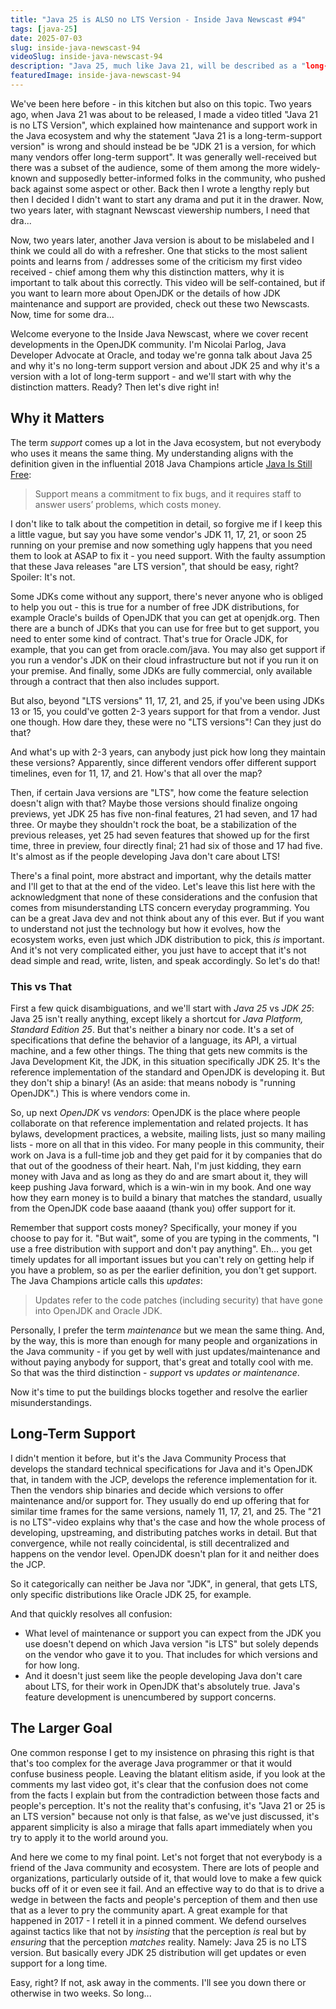 ```yaml
---
title: "Java 25 is ALSO no LTS Version - Inside Java Newscast #94"
tags: [java-25]
date: 2025-07-03
slug: inside-java-newscast-94
videoSlug: inside-java-newscast-94
description: "Java 25, much like Java 21, will be described as a "long-term-support version" despite the fact that that's categorically wrong."
featuredImage: inside-java-newscast-94
---
```


We've been here before - in this kitchen but also on this topic.
Two years ago, when Java 21 was about to be released, I made a video titled "Java 21 is no LTS Version", which explained how maintenance and support work in the Java ecosystem and why the statement "Java 21 is a long-term-support version" is wrong and should instead be be "JDK 21 is a version, for which many vendors offer long-term support".
It was generally well-received but there was a subset of the audience, some of them among the more widely-known and supposedly better-informed folks in the community, who pushed back against some aspect or other.
Back then I wrote a lengthy reply but then I decided I didn't want to start any drama and put it in the drawer.
Now, two years later, with stagnant Newscast viewership numbers, I need that dra...

Now, two years later, another Java version is about to be mislabeled and I think we could all do with a refresher.
One that sticks to the most salient points and learns from / addresses some of the criticism my first video received - chief among them why this distinction matters, why it is important to talk about this correctly.
This video will be self-contained, but if you want to learn more about OpenJDK or the details of how JDK maintenance and support are provided, check out these two Newscasts.
Now, time for some dra...

<!-- logo -->

Welcome everyone to the Inside Java Newscast, where we cover recent developments in the OpenJDK community.
I'm Nicolai Parlog, Java Developer Advocate at Oracle, and today we're gonna talk about Java 25 and why it's no long-term support version and about JDK 25 and why it's a version with a lot of long-term support - and we'll start with why the distinction matters.
Ready?
Then let's dive right in!

## Why it Matters

The term _support_ comes up a lot in the Java ecosystem, but not everybody who uses it means the same thing.
My understanding aligns with the definition given in the influential 2018 Java Champions article [Java Is Still Free](https://medium.com/@javachampions/java-is-still-free-3-0-0-ocrt-2021-bca75c88d23b):

> Support means a commitment to fix bugs, and it requires staff to answer users’ problems, which costs money.

I don't like to talk about the competition in detail, so forgive me if I keep this a little vague, but say you have some vendor's JDK 11, 17, 21, or soon 25 running on your premise and now something ugly happens that you need them to look at ASAP to fix it - you need support.
With the faulty assumption that these Java releases "are LTS version", that should be easy, right?
Spoiler: It's not.

Some JDKs come without any support, there's never anyone who is obliged to help you out - this is true for a number of free JDK distributions, for example Oracle's builds of OpenJDK that you can get at openjdk.org.
Then there are a bunch of JDKs that you can use for free but to get support, you need to enter some kind of contract.
That's true for Oracle JDK, for example, that you can get from oracle.com/java.
You may also get support if you run a vendor's JDK on their cloud infrastructure but not if you run it on your premise.
And finally, some JDKs are fully commercial, only available through a contract that then also includes support.

But also, beyond "LTS versions" 11, 17, 21, and 25, if you've been using JDKs 13 or 15, you could've gotten 2-3 years support for that from a vendor.
Just one though.
How dare they, these were no "LTS versions"!
Can they just do that?

And what's up with 2-3 years, can anybody just pick how long they maintain these versions?
Apparently, since different vendors offer different support timelines, even for 11, 17, and 21.
How's that all over the map?

Then, if certain Java versions are "LTS", how come the feature selection doesn't align with that?
Maybe those versions should finalize ongoing previews, yet JDK 25 has five non-final features, 21 had seven, and 17 had three.
Or maybe they shouldn't rock the boat, be a stabilization of the previous releases, yet 25 had seven features that showed up for the first time, three in preview, four directly final; 21 had six of those and 17 had five.
It's almost as if the people developing Java don't care about LTS!

There's a final point, more abstract and important, why the details matter and I'll get to that at the end of the video.
Let's leave this list here with the acknowledgment that none of these considerations and the confusion that comes from misunderstanding LTS concern everyday programming.
You can be a great Java dev and not think about any of this ever.
But if you want to understand not just the technology but how it evolves, how the ecosystem works, even just which JDK distribution to pick, this _is_ important.
And it's not very complicated either, you just have to accept that it's not dead simple and read, write, listen, and speak accordingly.
So let's do that!

### This vs That

First a few quick disambiguations, and we'll start with _Java 25_ vs _JDK 25_:
Java 25 isn't really anything, except likely a shortcut for _Java Platform, Standard Edition 25_.
But that's neither a binary nor code.
It's a set of specifications that define the behavior of a language, its API, a virtual machine, and a few other things.
The thing that gets new commits is the Java Development Kit, the JDK, in this situation specifically JDK 25.
It's the reference implementation of the standard and OpenJDK is developing it.
But they don't ship a binary!
(As an aside: that means nobody is "running OpenJDK".)
This is where vendors come in.

So, up next _OpenJDK_ vs _vendors_:
OpenJDK is the place where people collaborate on that reference implementation and related projects.
It has bylaws, development practices, a website, mailing lists, just so many mailing lists - more on all that in this video.
For many people in this community, their work on Java is a full-time job and they get paid for it by companies that do that out of the goodness of their heart.
Nah, I'm just kidding, they earn money with Java and as long as they do and are smart about it, they will keep pushing Java forward, which is a win-win in my book.
And one way how they earn  money is to build a binary that matches the standard, usually from the OpenJDK code base aaaand (thank you) offer support for it.

Remember that support costs money?
Specifically, your money if you choose to pay for it.
"But wait", some of you are typing in the comments, "I use a free distribution with support and don't pay anything".
Eh... you get timely updates for all important issues but you can't rely on getting help if you have a problem, so as per the earlier definition, you don't get support.
The Java Champions article calls this _updates_:

> Updates refer to the code patches (including security) that have gone into OpenJDK and Oracle JDK.

Personally, I prefer the term _maintenance_ but we mean the same thing.
And, by the way, this is more than enough for many people and organizations in the Java community - if you get by well with just updates/maintenance and without paying anybody for support, that's great and totally cool with me.
So that was the third distinction - _support_ vs _updates or maintenance_.

Now it's time to put the buildings blocks together and resolve the earlier misunderstandings.

## Long-Term Support

I didn't mention it before, but it's the Java Community Process that develops the standard technical specifications for Java and it's OpenJDK that, in tandem with the JCP, develops the reference implementation for it.
Then the vendors ship binaries and decide which versions to offer maintenance and/or support for.
They usually do end up offering that for similar time frames for the same versions, namely 11, 17, 21, and 25.
The "21 is no LTS"-video explains why that's the case and how the whole process of developing, upstreaming, and distributing patches works in detail.
But that convergence, while not really coincidental, is still decentralized and happens on the vendor level.
OpenJDK doesn't plan for it and neither does the JCP.

So it categorically can neither be Java nor "JDK", in general, that gets LTS, only specific distributions like Oracle JDK 25, for example.

And that quickly resolves all confusion:

* What level of maintenance or support you can expect from the JDK you use doesn't depend on which Java version "is LTS" but solely depends on the vendor who gave it to you.
  That includes for which versions and for how long.
* And it doesn't just seem like the people developing Java don't care about LTS, for their work in OpenJDK that's absolutely true.
  Java's feature development is unencumbered by support concerns.

## The Larger Goal

One common response I get to my insistence on phrasing this right is that that's too complex for the average Java programmer or that it would confuse business people.
Leaving the blatant elitism aside, if you look at the comments my last video got, it's clear that the confusion does not come from the facts I explain but from the contradiction between those facts and people's perception.
It's not the reality that's confusing, it's "Java 21 or 25 is an LTS version" because not only is that false, as we've just discussed, it's apparent simplicity is also a mirage that falls apart immediately when you try to apply it to the world around you.

And here we come to my final point.
Let's not forget that not everybody is a friend of the Java community and ecosystem.
There are lots of people and organizations, particularly outside of it, that would love to make a few quick bucks off of it or even see it fail.
And an effective way to do that is to drive a wedge in between the facts and people's perception of them and then use that as a lever to pry the community apart.
A great example for that happened in 2017 - I retell it in a pinned comment.
We defend ourselves against tactics like that not by _insisting_ that the perception _is_ real but by _ensuring_ that the perception _matches_ reality.
Namely: Java 25 is no LTS version.
But basically every JDK 25 distribution will get updates or even support for a long time.

Easy, right?
If not, ask away in the comments.
I'll see you down there or otherwise in two weeks.
So long...
